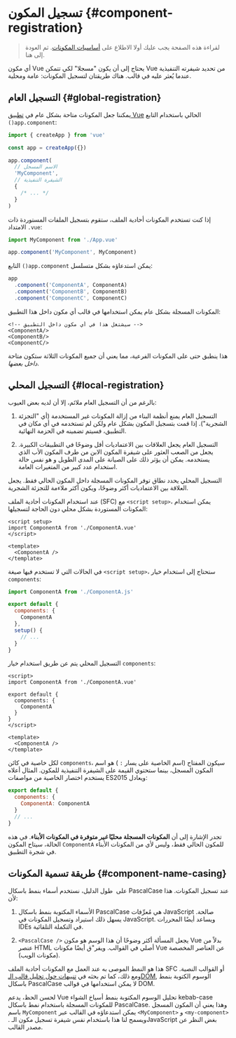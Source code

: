 # تسجيل المكون {#component-registration}

> لقراءة هذه الصفحة يجب عليك أولا الاطلاع على [أساسيات المكونات](/guide/essentials/component-basics).  ثم العودة إلى هنا.

<VueSchoolLink href="https://vueschool.io/lessons/vue-3-global-vs-local-vue-components" title="درس Vue.js مجاني حول تسجيل المكونات"/>

أي مكون Vue يحتاج إلى أن يكون "مسجلا" لكي تتمكن Vue من تحديد شيفرته التنفيذية عندما يُعثر عليه في قالب. هناك طريقتان لتسجيل المكونات: عامة ومحلية.

## التسجيل العام {#global-registration}

يمكننا جعل المكونات متاحة بشكل عام في [تطبيق Vue](/guide/essentials/application) الحالي باستخدام التابع `()app.component`:

```js
import { createApp } from 'vue'

const app = createApp({})

app.component(
  // الاسم المسجل
  'MyComponent',
  // الشيفرة التنفيذية
  {
    /* ... */
  }
)
```

إذا كنت تستخدم المكونات أحادية الملف، ستقوم بتسجيل الملفات المستوردة ذات الامتداد  `.vue`:

```js
import MyComponent from './App.vue'

app.component('MyComponent', MyComponent)
```

التابع `()app.component` يمكن استدعاؤه بشكل متسلسل:

```js
app
  .component('ComponentA', ComponentA)
  .component('ComponentB', ComponentB)
  .component('ComponentC', ComponentC)
```

المكونات المسجلة بشكل عام يمكن استخدامها في قالب أي مكون داخل هذا التطبيق:

```vue-html
<!-- سيشتغل هذا في أي مكون داخل التطبيق -->
<ComponentA/>
<ComponentB/>
<ComponentC/>
```

هذا ينطبق حتى على المكونات الفرعية، مما يعني أن جميع  المكونات الثلاثة ستكون متاحة _داخل بعضها_.

## التسجيل المحلي {#local-registration}

بالرغم من أن التسجيل العام ملائم، إلا أن لديه بعض العيوب:

1. التسجيل العام يمنع أنظمة البناء من إزالة المكونات غير المستخدمة (أي "التجزئة الشجرية"). إذا قمت بتسجيل المكون بشكل عام ولكن لم تستخدمه في أي مكان في التطبيق، فسيتم تضمينه في الحزمة النهائية.
  
2. التسجيل العام يجعل العلاقات بين الاعتماديات أقل وضوحًا في التطبيقات الكبيرة. يجعل من الصعب العثور على شيفرة المكون الابن من طرف المكون الأب الذي يستخدمه. يمكن أن يؤثر ذلك على الصيانة على المدى الطويل و هو نفس حالة استخدام عدد كبير من المتغيرات العامة.

التسجيل المحلي يحدد نطاق توفر المكونات المسجلة داخل المكون الحالي فقط. يجعل العلاقة بين الاعتماديات أكثر وضوحًا، ويكون أكثر ملاءمة للتجزئة الشجرية.

<div class="composition-api">

عند استخدام المكونات أحادية الملف (SFC) مع `<script setup>`، يمكن استخدام المكونات المستوردة بشكل محلي دون الحاجة لتسجيلها:

```vue
<script setup>
import ComponentA from './ComponentA.vue'
</script>

<template>
  <ComponentA />
</template>
```

في الحالات التي لا تستخدم فيها صيغة `<script setup>`، ستحتاج إلى استخدام خيار `components`:

```js
import ComponentA from './ComponentA.js'

export default {
  components: {
    ComponentA
  },
  setup() {
    // ...
  }
}
```

</div>
<div class="options-api">

التسجيل المحلي يتم عن طريق استخدام خيار `components`:

```vue
<script>
import ComponentA from './ComponentA.vue'

export default {
  components: {
    ComponentA
  }
}
</script>

<template>
  <ComponentA />
</template>
```

</div>

لكل خاصية في كائن `components`، سيكون المفتاح (اسم الخاصية على يسار `:` ) هو اسم المكون المسجل، بينما ستحتوي القيمة على الشيفرة التنفيذية للمكون. المثال أعلاه يستخدم اختصار الخاصية من مواصفات ES2015 ويعادل:

```js
export default {
  components: {
    ComponentA: ComponentA
  }
  // ...
}
```

تجدر الإشارة إلى أن **المكونات المسجلة محليًا _غير_ متوفرة  في المكونات الأبناء**. في هذه الحالة، سيتاح المكون `ComponentA`  للمكون الحالي فقط، وليس لأي من المكونات الأبناء في شجرة التطبيق.

## طريقة تسمية المكونات {#component-name-casing}

على  طول الدليل، نستخدم أسماء بنمط باسكال PascalCase عند تسجيل المكونات. هذا لأن:

1. الأسماء المكتوبة بنمط باسكال PascalCase هي مُعرِّفات JavaScript صالحة. يسهل ذلك استيراد وتسجيل المكونات في JavaScript. ويساعد أيضًا المحررات IDEs في التكملة التلقائية.

2. `<PascalCase />` يجعل المسألة أكثر وضوحًا أن هذا الوسم هو مكون Vue بدلاً من عنصر HTML أصلي في القوالب. ويفر"ق أيضًا مكونات Vue عن العناصر المخصصة (مكونات الويب).

هذا هو النمط الموصى به عند العمل مع المكونات أحادية الملف SFC أو القوالب النصية. ومع ذلك، كما تم بحثه في [ تنبيهات حول تحليل قالب الـDOM](/guide/essentials/component-basics#dom-template-parsing-caveats), الوسوم الكتوبة بنمط باسكال PascalCase لا يمكن استخدامها في قوالب DOM.

لحسن الحظ، يدعم Vue تحليل الوسوم المكتوبة بنمط أسياخ الشواء kebab-case للمكونات المسجلة باستخدام نمط باسكال PascalCase. وهذا يعني أن المكون المسجل باسم `MyComponent` يمكن استدعاؤه في القالب عبر `<MyComponent>` و `<my-component>` . ويسمح لنا هذا باستخدام نفس شيفرة تسجيل مكون الـJavaScript بغض النظر عن مصدر القالب.

